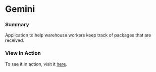 # Gemini

### Summary
Application to help warehouse workers keep track of packages that are received.

### View In Action
To see it in action, visit it [here](https://yxnely.github.io/portfolio-projects/gemini/index.html).